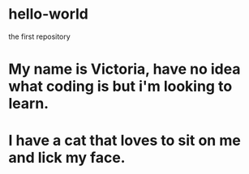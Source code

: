 # hello-world
the first repository
# My name is Victoria, have no idea what coding is but i'm looking to learn.
# I have a cat that loves to sit on me and lick my face.
